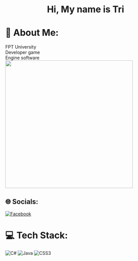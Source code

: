 
<h1 align="center">Hi, My name is Tri</h1>

# 💫 About Me:
FPT University<br>Developer game<br>Engine software <br>
<img src="https://github.com/doforTri/doforTri/assets/110610313/d46601d1-b028-4e56-b8ed-34bcd0f15588" width="400px" aligin="right"><br>
## 🌐 Socials:
 [![Facebook](https://img.shields.io/badge/Facebook-%231877F2.svg?logo=Facebook&logoColor=white)](https://facebook.com/trihoangnguyenn) 




# 💻 Tech Stack:
![C#](https://img.shields.io/badge/c%23-%23239120.svg?style=for-the-badge&logo=csharp&logoColor=white) ![Java](https://img.shields.io/badge/java-%23ED8B00.svg?style=for-the-badge&logo=openjdk&logoColor=white) ![CSS3](https://img.shields.io/badge/css3-%231572B6.svg?style=for-the-badge&logo=css3&logoColor=white)










<!-- Proudly created with GPRM ( https://gprm.itsvg.in ) -->
